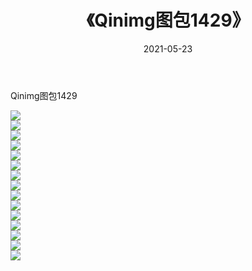 ﻿---
layout: post
title:  《Qinimg图包1429》
date:   2021-05-23
img: http://imgx.orgx.ga/Qinimg图包/Qinimg图包1429/000.jpg
categories: [美女, 清纯, 唯美]
---

Qinimg图包1429

 ![](http://imgx.orgx.ga/Qinimg图包/Qinimg图包1429/001.jpg) <br>![](http://imgx.orgx.ga/Qinimg图包/Qinimg图包1429/002.jpg) <br>![](http://imgx.orgx.ga/Qinimg图包/Qinimg图包1429/003.jpg) <br>![](http://imgx.orgx.ga/Qinimg图包/Qinimg图包1429/004.jpg) <br>![](http://imgx.orgx.ga/Qinimg图包/Qinimg图包1429/005.jpg) <br>![](http://imgx.orgx.ga/Qinimg图包/Qinimg图包1429/006.jpg) <br>![](http://imgx.orgx.ga/Qinimg图包/Qinimg图包1429/007.jpg) <br>![](http://imgx.orgx.ga/Qinimg图包/Qinimg图包1429/008.jpg) <br>![](http://imgx.orgx.ga/Qinimg图包/Qinimg图包1429/009.jpg) <br>![](http://imgx.orgx.ga/Qinimg图包/Qinimg图包1429/010.jpg) <br>![](http://imgx.orgx.ga/Qinimg图包/Qinimg图包1429/011.jpg) <br>![](http://imgx.orgx.ga/Qinimg图包/Qinimg图包1429/012.jpg) <br>![](http://imgx.orgx.ga/Qinimg图包/Qinimg图包1429/013.jpg) <br>![](http://imgx.orgx.ga/Qinimg图包/Qinimg图包1429/014.jpg) <br>![](http://imgx.orgx.ga/Qinimg图包/Qinimg图包1429/015.jpg) <br>
